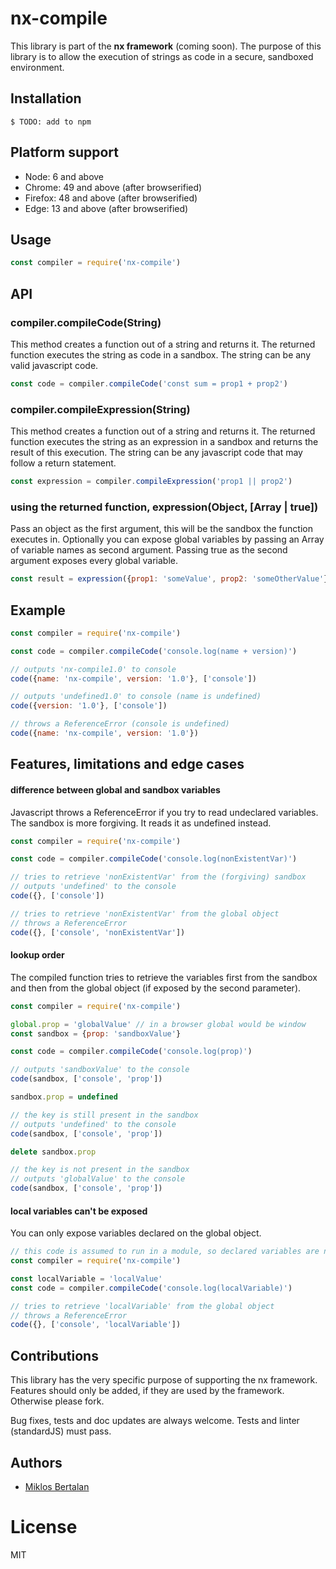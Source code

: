 # nx-compile

This library is part of the **nx framework** (coming soon).
The purpose of this library is to allow the execution of strings as code in a secure, sandboxed environment.

## Installation

```
$ TODO: add to npm
```

## Platform support

- Node: 6 and above
- Chrome: 49 and above (after browserified)
- Firefox: 48 and above (after browserified)
- Edge: 13 and above (after browserified)

## Usage

```js
const compiler = require('nx-compile')
```

## API

### compiler.compileCode(String)

This method creates a function out of a string and returns it. The returned function executes the string as code in a sandbox. The string can be any valid javascript code.

```js
const code = compiler.compileCode('const sum = prop1 + prop2')
```

### compiler.compileExpression(String)

This method creates a function out of a string and returns it. The returned function executes the string as an expression in a sandbox and returns the result of this execution. The string can be any javascript code that may follow a return statement.

```js
const expression = compiler.compileExpression('prop1 || prop2')
```

### using the returned function, expression(Object, [Array | true])

Pass an object as the first argument, this will be the sandbox the function executes in. Optionally you can expose global variables by passing an Array of variable names as second argument. Passing true as the second argument exposes every global variable.

```js
const result = expression({prop1: 'someValue', prop2: 'someOtherValue'}, ['LocalStorage'])
```

## Example

```js
const compiler = require('nx-compile')

const code = compiler.compileCode('console.log(name + version)')

// outputs 'nx-compile1.0' to console
code({name: 'nx-compile', version: '1.0'}, ['console'])

// outputs 'undefined1.0' to console (name is undefined)
code({version: '1.0'}, ['console'])

// throws a ReferenceError (console is undefined)
code({name: 'nx-compile', version: '1.0'})
```

## Features, limitations and edge cases

#### difference between global and sandbox variables

Javascript throws a ReferenceError if you try to read undeclared variables. The sandbox is more forgiving. It reads it as undefined instead.

```js
const compiler = require('nx-compile')

const code = compiler.compileCode('console.log(nonExistentVar)')

// tries to retrieve 'nonExistentVar' from the (forgiving) sandbox
// outputs 'undefined' to the console
code({}, ['console'])

// tries to retrieve 'nonExistentVar' from the global object
// throws a ReferenceError
code({}, ['console', 'nonExistentVar'])
```

#### lookup order

The compiled function tries to retrieve the variables first from the sandbox and then from the global object (if exposed by the second parameter).

```js
const compiler = require('nx-compile')

global.prop = 'globalValue' // in a browser global would be window
const sandbox = {prop: 'sandboxValue'}

const code = compiler.compileCode('console.log(prop)')

// outputs 'sandboxValue' to the console
code(sandbox, ['console', 'prop'])

sandbox.prop = undefined

// the key is still present in the sandbox
// outputs 'undefined' to the console
code(sandbox, ['console', 'prop'])

delete sandbox.prop

// the key is not present in the sandbox
// outputs 'globalValue' to the console
code(sandbox, ['console', 'prop'])
```

#### local variables can't be exposed

You can only expose variables declared on the global object.

```js
// this code is assumed to run in a module, so declared variables are not global
const compiler = require('nx-compile')

const localVariable = 'localValue'
const code = compiler.compileCode('console.log(localVariable)')

// tries to retrieve 'localVariable' from the global object
// throws a ReferenceError
code({}, ['console', 'localVariable'])
```

## Contributions

This library has the very specific purpose of supporting the nx framework. Features should only be added, if they are used by the framework. Otherwise please fork.

Bug fixes, tests and doc updates are always welcome.
Tests and linter (standardJS) must pass.

## Authors

  - [Miklos Bertalan](https://github.com/solkimicreb)

# License

  MIT
